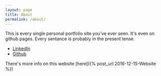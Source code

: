 ```yaml
---
layout: page
title: About
permalink: /about/
---
```


This is every single personal portfolio site you've ever seen.  It's even on github pages.  Every sentance is probably in the present tense.

* [LinkedIn](https://www.linkedin.com/in/simon-st-john-green-3341539b)
* [Github](https://github.com/SimonStJG)

There's more info on this website [here]({% post_url 2016-12-15-Website %})